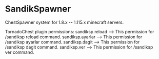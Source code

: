 # SandikSpawner
ChestSpawner system for 1.8.x -- 1.115.x minecraft servers.

TornadoChest plugin permissions:
sandiksp.reload --> This permission for /sandiksp reload command.
sandiksp.ayarlar --> This permission for /sandiksp ayarlar command.
sandiksp.dagit --> This permission for /sandiksp dagit command.
sandiksp.ver --> This permission for /sandiksp ver command.
